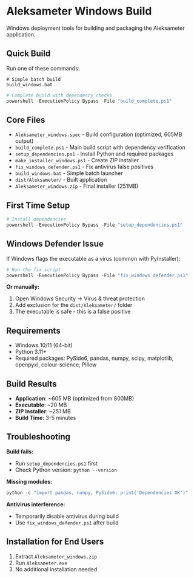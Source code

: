 # Aleksameter Windows Build

Windows deployment tools for building and packaging the Aleksameter application.

## Quick Build

Run one of these commands:

```batch
# Simple batch build
build_windows.bat
```

```powershell
# Complete build with dependency checks
powershell -ExecutionPolicy Bypass -File "build_complete.ps1"
```

## Core Files

- `Aleksameter_windows.spec` - Build configuration (optimized, 605MB output)
- `build_complete.ps1` - Main build script with dependency verification
- `setup_dependencies.ps1` - Install Python and required packages
- `make_installer_windows.ps1` - Create ZIP installer
- `fix_windows_defender.ps1` - Fix antivirus false positives
- `build_windows.bat` - Simple batch launcher
- `dist/Aleksameter/` - Built application
- `Aleksameter_windows.zip` - Final installer (251MB)

## First Time Setup

```powershell
# Install dependencies
powershell -ExecutionPolicy Bypass -File "setup_dependencies.ps1"
```

## Windows Defender Issue

If Windows flags the executable as a virus (common with PyInstaller):

```powershell
# Run the fix script
powershell -ExecutionPolicy Bypass -File "fix_windows_defender.ps1"
```

**Or manually:**
1. Open Windows Security → Virus & threat protection
2. Add exclusion for the `dist/Aleksameter/` folder
3. The executable is safe - this is a false positive

## Requirements

- Windows 10/11 (64-bit)
- Python 3.11+
- Required packages: PySide6, pandas, numpy, scipy, matplotlib, openpyxl, colour-science, Pillow

## Build Results

- **Application**: ~605 MB (optimized from 800MB)
- **Executable**: ~20 MB
- **ZIP Installer**: ~251 MB
- **Build Time**: 3-5 minutes

## Troubleshooting

**Build fails:**
- Run `setup_dependencies.ps1` first
- Check Python version: `python --version`

**Missing modules:**
```powershell
python -c "import pandas, numpy, PySide6; print('Dependencies OK')"
```

**Antivirus interference:**
- Temporarily disable antivirus during build
- Use `fix_windows_defender.ps1` after build

## Installation for End Users

1. Extract `Aleksameter_windows.zip`
2. Run `Aleksameter.exe`
3. No additional installation needed 